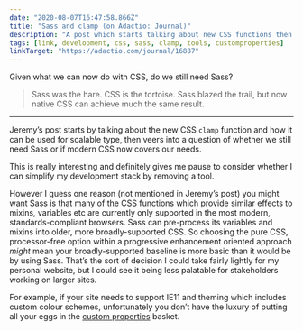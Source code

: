 ```yaml
---
date: "2020-08-07T16:47:58.866Z"
title: "Sass and clamp (on Adactio: Journal)"
description: "A post which starts talking about new CSS functions then veers into questioning whether we still need Sass"
tags: [link, development, css, sass, clamp, tools, customproperties]
linkTarget: "https://adactio.com/journal/16887"
---
```

Given what we can now do with CSS, do we still need Sass?

> Sass was the hare. CSS is the tortoise. Sass blazed the trail, but now native CSS can achieve much the same result.
---

Jeremy’s post starts by talking about the new CSS `clamp` function and how it can be used for scalable type, then veers into a question of whether we still need Sass or if modern CSS now covers our needs.

This is really interesting and definitely gives me pause to consider whether I can simplify my development stack by removing a tool.

However I guess one reason (not mentioned in Jeremy’s post) you might want Sass is that many of the CSS functions which provide similar effects to mixins, variables etc are currently only supported in the most modern, standards-compliant browsers. Sass can pre-process its variables and mixins into older, more broadly-supported CSS. So choosing the pure CSS, processor-free option within a progressive enhancement oriented approach _might_ mean your broadly-supported baseline is more basic than it would be by using Sass. That’s the sort of decision I could take fairly lightly for my personal website, but I could see it being less palatable for stakeholders working on larger sites. 

For example, if your site needs to support IE11 and theming which includes custom colour schemes, unfortunately you don’t have the luxury of putting all your eggs in the [custom properties](https://caniuse.com/#search=custom%20properties) basket.
